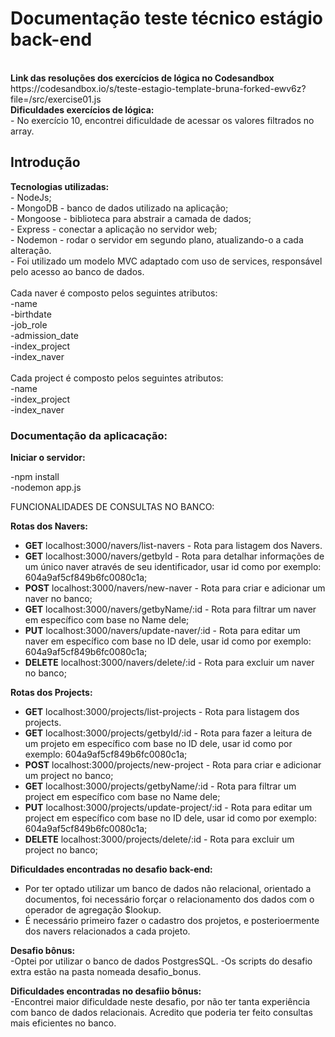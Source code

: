
<h1>Documentação teste técnico estágio back-end </h1>

<br>
<strong>Link das resoluções dos exercícios de lógica no Codesandbox</strong><br>
<href>https://codesandbox.io/s/teste-estagio-template-bruna-forked-ewv6z?file=/src/exercise01.js</href><br>
<strong>Dificuldades exercícios de lógica:</strong><br>
- No exercício 10, encontrei dificuldade de acessar os valores filtrados no array.<br>

<h2>Introdução</strong></h2>
<strong>Tecnologias utilizadas: </strong><br>
- NodeJs;<br>
- MongoDB - banco de dados utilizado na aplicação;<br>
- Mongoose - biblioteca para abstrair a camada de dados;<br>
- Express - conectar a aplicação no servidor web;<br>
- Nodemon - rodar o servidor em segundo plano, atualizando-o a cada alteração.<br>
- Foi utilizado um modelo MVC adaptado com uso de services, responsável pelo acesso ao banco de dados.<br>
<br>
Cada naver é composto pelos seguintes atributos:<br>
-name <br>
-birthdate<br>
-job_role<br>
-admission_date<br>
-index_project<br>
-index_naver<br>
<br>
Cada project é composto pelos seguintes atributos:
<br>
-name <br>
-index_project<br>
-index_naver<br>
<h3>Documentação da aplicacação:</h3>

<strong> Iniciar o servidor: </strong>

-npm install <br>
-nodemon app.js

 FUNCIONALIDADES DE CONSULTAS NO BANCO:

<strong> Rotas dos Navers:</strong>

- <strong>GET</strong> localhost:3000/navers/list-navers - Rota para listagem dos Navers.
- <strong>GET</strong> localhost:3000/navers/getbyId - Rota para detalhar informações de um único naver através de seu identificador, usar id como por exemplo: 604a9af5cf849b6fc0080c1a;
- <strong>POST</strong> localhost:3000/navers/new-naver - Rota para criar e adicionar um naver no banco;
- <strong>GET</strong> localhost:3000/navers/getbyName/:id - Rota para filtrar um naver em específico com base no Name dele;
- <strong>PUT</strong> localhost:3000/navers/update-naver/:id - Rota para editar um naver em específico com base no ID dele, usar id como por exemplo: 604a9af5cf849b6fc0080c1a;
- <strong>DELETE</strong> localhost:3000/navers/delete/:id - Rota para excluir um naver no banco;

<strong> Rotas dos Projects: </strong>

- <strong>GET</strong> localhost:3000/projects/list-projects - Rota para listagem dos projects.
- <strong>GET</strong> localhost:3000/projects/getbyId/:id - Rota para fazer a leitura de um projeto em específico com base no ID dele, usar id como por exemplo: 604a9af5cf849b6fc0080c1a;
- <strong>POST</strong> localhost:3000/projects/new-project - Rota para criar e adicionar um project no banco;
- <strong>GET</strong> localhost:3000/projects/getbyName/:id - Rota para filtrar um project em específico com base no Name dele;
- <strong>PUT</strong> localhost:3000/projects/update-project/:id - Rota para editar um project em específico com base no ID dele, usar id como por exemplo: 604a9af5cf849b6fc0080c1a;
- <strong>DELETE</strong> localhost:3000/projects/delete/:id - Rota para excluir um project no banco;


<strong>Dificuldades encontradas no desafio back-end:</strong><br>
- Por ter optado utilizar um banco de dados não relacional, orientado a documentos, foi necessário forçar o relacionamento dos dados com o operador de agregação $lookup.
- É necessário primeiro fazer o cadastro dos projetos, e posterioermente dos navers relacionados a cada projeto.<br>

<strong>Desafio bônus:</strong><br>
-Optei por utilizar o banco de dados PostgresSQL.
-Os scripts do desafio extra estão na pasta nomeada desafio_bonus.<br>


<strong>Dificuldades encontradas no desafiio bônus:</strong><br>
-Encontrei maior dificuldade neste desafio, por não ter tanta experiência com banco de dados relacionais. Acredito que poderia ter feito consultas mais eficientes no banco.
